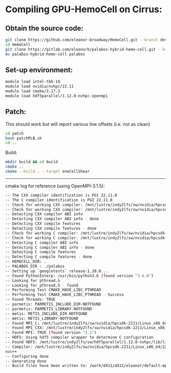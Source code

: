 Compiling GPU-HemoCell on Cirrus:
=================================

Obtain the source code:
----------------------
```bash
git clone https://github.com/eleanor-broadway/HemoCell.git --branch dev
cd HemoCell
git clone https://gitlab.com/eleanorb/palabos-hybrid-hemo-cell.git --branch dev
mv palabos-hybrid-hemo-cell palabos
```

Set-up environment:
--------------------
```bash
module load intel-tbb-19
module load nvidia/nvhpc/22.11
module load cmake/3.17.3
module load hdf5parallel/1.12.0-nvhpc-openmpi
```
<!-- export PATH=/mnt/lustre/indy2lfs/sw/nvidia/hpcsdk-2211/Linux_x86_64/22.11/comm_libs/openmpi4/openmpi-4.0.5/bin:$PATH
export LD_LIBRARY_PATH=/mnt/lustre/indy2lfs/sw/nvidia/hpcsdk-2211/Linux_x86_64/22.11/comm_libs/openmpi4/openmpi-4.0.5/bin:$LD_LIBRARY_PATH -->

Patch:
-----
This should work but will report various line offsets (i.e. not as clean)
```bash
cd patch
bash patchPLB.sh
cd ..
```

Build:
```bash
mkdir build && cd build
cmake ..
cmake --build . --target oneCellShear
```

*****

cmake log for reference (using OpenMPI-3.1.5):

```bash
-- The CXX compiler identification is PGI 22.11.0
-- The C compiler identification is PGI 22.11.0
-- Check for working CXX compiler: /mnt/lustre/indy2lfs/sw/nvidia/hpcsdk-2211/Linux_x86_64/22.11/compilers/bin/nvc++
-- Check for working CXX compiler: /mnt/lustre/indy2lfs/sw/nvidia/hpcsdk-2211/Linux_x86_64/22.11/compilers/bin/nvc++ - works
-- Detecting CXX compiler ABI info
-- Detecting CXX compiler ABI info - done
-- Detecting CXX compile features
-- Detecting CXX compile features - done
-- Check for working C compiler: /mnt/lustre/indy2lfs/sw/nvidia/hpcsdk-2211/Linux_x86_64/22.11/compilers/bin/nvc
-- Check for working C compiler: /mnt/lustre/indy2lfs/sw/nvidia/hpcsdk-2211/Linux_x86_64/22.11/compilers/bin/nvc - works
-- Detecting C compiler ABI info
-- Detecting C compiler ABI info - done
-- Detecting C compile features
-- Detecting C compile features - done
-- HEMOCELL_DIR: .
-- PALABOS_DIR : ./palabos
-- Setting up `googletests` release-1.10.0...
-- Found PythonInterp: /usr/bin/python3.6 (found version "3.6.8")
-- Looking for pthread.h
-- Looking for pthread.h - found
-- Performing Test CMAKE_HAVE_LIBC_PTHREAD
-- Performing Test CMAKE_HAVE_LIBC_PTHREAD - Success
-- Found Threads: TRUE  
-- parmetis: PARMETIS_INCLUDE_DIR-NOTFOUND
-- parmetis: PARMETIS_LIBRARY-NOTFOUND
-- metis: METIS_INCLUDE_DIR-NOTFOUND
-- metis: METIS_LIBRARY-NOTFOUND
-- Found MPI_C: /mnt/lustre/indy2lfs/sw/nvidia/hpcsdk-2211/Linux_x86_64/22.11/comm_libs/openmpi/openmpi-3.1.5/lib/libmpi.so (found version "3.1")
-- Found MPI_CXX: /mnt/lustre/indy2lfs/sw/nvidia/hpcsdk-2211/Linux_x86_64/22.11/comm_libs/openmpi/openmpi-3.1.5/lib/libmpi_cxx.so (found version "3.1")
-- Found MPI: TRUE (found version "3.1")  
-- HDF5: Using hdf5 compiler wrapper to determine C configuration
-- Found HDF5: /mnt/lustre/indy2lfs/sw/hdf5parallel/1.12.0-nvhpc/lib/libhdf5.so;/usr/lib64/libz.so;/usr/lib64/libdl.so;/usr/lib64/libm.so (found version "1.12.0") found components: C HL
-- Compiler: /mnt/lustre/indy2lfs/sw/nvidia/hpcsdk-2211/Linux_x86_64/22.11/comm_libs/mpi/bin/mpicxx, PGI, 22.11.0.
nvc++
-- Configuring done
-- Generating done
-- Build files have been written to: /work/d411/d411/eleanor/default-mpi/HemoCell/build
```

